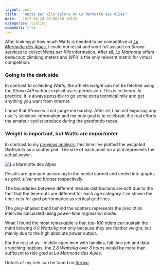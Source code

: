 ```yaml
---
layout: post
title:  "Watts per kilo galore at La Marmotte des Alpes"
date:   2017-08-24 07:00:00 +0100
categories: cycling
comments: true
---
```


After looking at how much Watts is needed to be competitive at [*La Marmotte des Alpes*](http://www.marmottegranfondoseries.com/epreuve.php?C=1), I could not resist and went full assault on *Strava* services to collect *Watts per Kilo* information. After all, *La Marmotte* offers *beaucoup* climbing meters and *WPK* is the only relevant metric for virtual competition.

### Going to the dark side

In contrast to collecting *Watts*, the athlete *weight* can not be fetched using the *Strava API* without explicit users permission. This is in theory. In practice, it is always possible to go some extra technical mile and get anything you want from internet.

I hope that *Strava* will not judge me harshly. After all, I am not exposing any user's sensitive information and my only goal is to celebrate the real efforts the amateur cyclist produce during the granfondo races.


### Weight is important, but Watts are *importanter*

In contrast to my [previous analysis](https://sladkovm.github.io/cycling/2017/08/01/The-value-of-gold-at-La-Marmotte-des-Alpes.html), this time I've plotted the *weighted Watts/kilo* as a scatter plot. The size of each point on a plot represents the actual power.

![La Marmotte des Alpes]({{site_url}}/assets/2017-08-24-WPK-La-Marmotte-2017/marmotte_alpes_2017_wpk.png)

Results are grouped according to the medal earned and coded into graphs as *gold*, *silver* and *bronze* respectively.

The boundaries between different medals distributions are soft due to the fact that the time-cuts are different for each age category. I've shown the time-cuts for *gold* performance as vertical grid lines.

The grey-shaded band behind the scatters represents the prediction intervals calculated using *power-time regression model*.

What I found the most remarkable is that *top-100* riders can sustain the mind blowing *4.0 Watts/kg* not only because they are feather weight, but mainly due to the high absolute power output.

For the rest of us - middle aged men with families, full time job and data crunching hobbies, the *2.8 Watts/kg* over *8 hours* would be more than sufficient to ride *gold* at *La Marmotte des Alpes*.

Details of my ride can be found on [*Strava*](https://www.strava.com/activities/1069498347).
